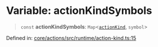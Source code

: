 # Variable: actionKindSymbols

> `const` **actionKindSymbols**: `Map`\<[`actionKind`](../enumerations/actionKind.md), `symbol`\>

Defined in: [core/actions/src/runtime/action-kind.ts:15](https://github.com/LaWebcapsule/orbits/blob/b2ed139d2834e94332a6be176a7be8c87c0438c4/core/actions/src/runtime/action-kind.ts#L15)
